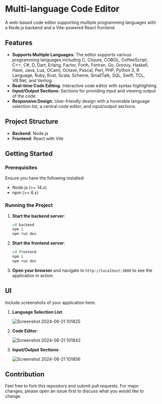 # Multi-language Code Editor

A web-based code editor supporting multiple programming languages with a Node.js backend and a Vite-powered React frontend.

## Features

- **Supports Multiple Languages**: The editor supports various programming languages including C, Clojure, COBOL, CoffeeScript, C++, C#, D, Dart, Erlang, Factor, Forth, Fortran, Go, Groovy, Haskell, Haxe, Java, Lua, OCaml, Octave, Pascal, Perl, PHP, Python 3, R Language, Ruby, Rust, Scala, Scheme, SmallTalk, SQL, Swift, TCL, VB.Net, and Verilog.
- **Real-time Code Editing**: Interactive code editor with syntax highlighting.
- **Input/Output Sections**: Sections for providing input and viewing output of the code.
- **Responsive Design**: User-friendly design with a hoverable language selection list, a central code editor, and input/output sections.

## Project Structure

- **Backend**: Node.js
- **Frontend**: React with Vite

## Getting Started

### Prerequisites

Ensure you have the following installed:

- Node.js (>= 14.x)
- npm (>= 6.x)

### Running the Project

1. **Start the backend server**:

    ```bash
    cd backend
    npm i
    npm run dev
    ```

2. **Start the frontend server**:

    ```bash
    cd frontend
    npm i
    npm run dev
    ```

3. **Open your browser** and navigate to `http://localhost:3000` to see the application in action.


## UI

Include screenshots of your application here.

1. **Language Selection List**:

   ![Screenshot 2024-06-21 101825](https://github.com/Hemant0621/Compiler/assets/132387936/18340ac8-bb51-4a58-b121-1533b1d44343)


3. **Code Editor**:

   ![Screenshot 2024-06-21 101842](https://github.com/Hemant0621/Compiler/assets/132387936/fe39600e-fe40-4e63-a4e7-e09ec36c1f54)


5. **Input/Output Sections**:

   ![Screenshot 2024-06-21 101856](https://github.com/Hemant0621/Compiler/assets/132387936/5c319b6c-0b04-4c79-9e58-e04b326af7b1)


## Contribution

Feel free to fork this repository and submit pull requests. For major changes, please open an issue first to discuss what you would like to change.



